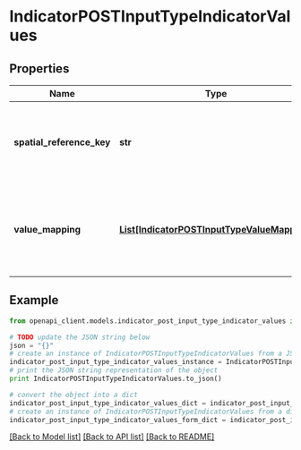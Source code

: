 # IndicatorPOSTInputTypeIndicatorValues


## Properties
Name | Type | Description | Notes
------------ | ------------- | ------------- | -------------
**spatial_reference_key** | **str** | identifier (uuid) of the spatial feature to which the values shall be applied | [optional] 
**value_mapping** | [**List[IndicatorPOSTInputTypeValueMapping]**](IndicatorPOSTInputTypeValueMapping.md) | an array of entries mapping an indicator value to a timestamp as mapping key | [optional] 

## Example

```python
from openapi_client.models.indicator_post_input_type_indicator_values import IndicatorPOSTInputTypeIndicatorValues

# TODO update the JSON string below
json = "{}"
# create an instance of IndicatorPOSTInputTypeIndicatorValues from a JSON string
indicator_post_input_type_indicator_values_instance = IndicatorPOSTInputTypeIndicatorValues.from_json(json)
# print the JSON string representation of the object
print IndicatorPOSTInputTypeIndicatorValues.to_json()

# convert the object into a dict
indicator_post_input_type_indicator_values_dict = indicator_post_input_type_indicator_values_instance.to_dict()
# create an instance of IndicatorPOSTInputTypeIndicatorValues from a dict
indicator_post_input_type_indicator_values_form_dict = indicator_post_input_type_indicator_values.from_dict(indicator_post_input_type_indicator_values_dict)
```
[[Back to Model list]](../README.md#documentation-for-models) [[Back to API list]](../README.md#documentation-for-api-endpoints) [[Back to README]](../README.md)


